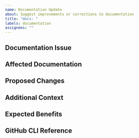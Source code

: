 ```yaml
---
name: Documentation Update
about: Suggest improvements or corrections to documentation
title: "docs: "
labels: documentation
assignees: ""
---
```


## Documentation Issue
<!-- Describe what's missing, unclear, or incorrect in the current documentation -->

## Affected Documentation
<!-- Specify which documentation needs updating (file paths, URLs, etc.) -->

## Proposed Changes
<!-- Describe the changes you propose or the information that should be added -->

## Additional Context
<!-- Add any other context or screenshots about the documentation update here -->

## Expected Benefits
<!-- Describe how these documentation changes will help users or developers -->

## GitHub CLI Reference
<!-- For maintainers and contributors (not to be included in the final issue) -->
<!--
# Create a documentation issue using GitHub CLI:
gh issue create --title "docs: [Brief description]" --body "[Detailed description]" --label documentation

# Add assignee:
gh issue edit [number] --add-assignee [username]

# Create a branch for updating documentation:
gh issue develop [issue-number] -b docs/[description]

# Submit the PR when complete:
gh pr create --base develop --title "docs: [Brief description]" --body "Closes #[issue-number]"
-->